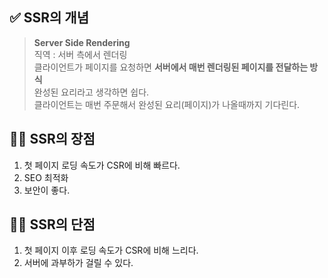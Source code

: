 <!-- # SSR의 개념과 장단점 -->

## ✅ SSR의 개념

> <b>Server Side Rendering</b>  
> 직역 : 서버 측에서 렌더링  
> 클라이언트가 페이지를 요청하면 <b>서버에서 매번 렌더링된 페이지를 전달하는 방식</b>  
> 완성된 요리라고 생각하면 쉽다.  
> 클라이언트는 매번 주문해서 완성된 요리(페이지)가 나올때까지 기다린다.

## 👍🏻 SSR의 장점

1. 첫 페이지 로딩 속도가 CSR에 비해 빠르다.
2. SEO 최적화
3. 보안이 좋다.

## 👎🏻 SSR의 단점

1. 첫 페이지 이후 로딩 속도가 CSR에 비해 느리다.
2. 서버에 과부하가 걸릴 수 있다.
